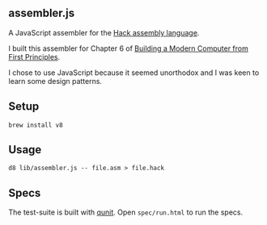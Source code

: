 ## assembler.js

A JavaScript assembler for the [Hack assembly language](http://www.nand2tetris.org/06.php).

I built this assembler for Chapter 6 of [Building a Modern Computer from First Principles](http://www.amazon.com/Elements-Computing-Systems-Building-Principles/dp/0262640686/).

I chose to use JavaScript because it seemed unorthodox and I was keen to learn some design patterns.

## Setup

```
brew install v8
```

## Usage

```
d8 lib/assembler.js -- file.asm > file.hack
```

## Specs

The test-suite is built with [qunit](http://qunitjs.com). Open ```spec/run.html``` to run the specs.
